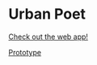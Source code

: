# Urban Poet

[Check out the web app!](https://serene-sierra-44356.herokuapp.com "Urban Poet")

[Prototype](https://jpleva91.github.io/urban-poet/prototypes/loginPage.html "Urban Poet")

